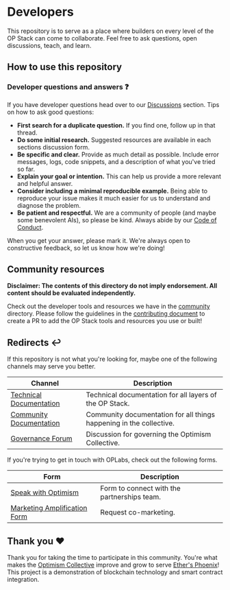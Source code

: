 # Developers

This repository is to serve as a place where builders on every level of the OP Stack can come to collaborate. Feel free to ask questions, open discussions, teach, and learn.

## How to use this repository

### Developer questions and answers ❓

If you have developer questions head over to our [Discussions](https://github.com/ethereum-optimism/developers/discussions) section. Tips on how to ask good questions:

- **First search for a duplicate question.** If you find one, follow up in that thread.
- **Do some initial research.** Suggested resources are available in each sections discussion form.
- **Be specific and clear.** Provide as much detail as possible. Include error messages, logs, code snippets, and a description of what you've tried so far.
- **Explain your goal or intention.** This can help us provide a more relevant and helpful answer.
- **Consider including a minimal reproducible example.** Being able to reproduce your issue makes it much easier for us to understand and diagnose the problem.
- **Be patient and respectful.** We are a community of people (and maybe some benevolent AIs), so please be kind. Always abide by our [Code of Conduct](./docs/CODE_OF_CONDUCT.md).

When you get your answer, please mark it. We're always open to constructive feedback, so let us know how we're doing!

## Community resources

**Disclaimer: The contents of this directory do not imply endorsement. All content should be evaluated independently.**

Check out the developer tools and resources we have in the [community](./community) directory. Please follow the guidelines in the [contributing document](./docs/CONTRIBUTING.md) to create a PR to add the OP Stack tools and resources you use or built!

## Redirects ↩️

If this repository is not what you're looking for, maybe one of the following channels may serve you better.

| Channel | Description |
|---------|-------------|
|[Technical Documentation](https://docs.optimism.io/)| Technical documentation for all layers of the OP Stack. |
|[Community Documentation](https://community.optimism.io)| Community documentation for all things happening in the collective. |
|[Governance Forum](https://gov.optimism.io/)| Discussion for governing the Optimism Collective. |

If you're trying to get in touch with OPLabs, check out the following forms.

| Form | Description |
|---------|-------------|
|[Speak with Optimism](https://airtable.com/appQ2S9IatldkoNQw/pagyJSUyxJA2SQKO3/form) | Form to connect with the partnerships team.|
|[Marketing Amplification Form](https://airtable.com/appQ2S9IatldkoNQw/shrIqJsv2nyBUo6Ka) | Request co-marketing.|

## Thank you ❤️ 

Thank you for taking the time to participate in this community. You're what makes the [Optimism Collective](https://optimism.mirror.xyz/gQWKlrDqHzdKPsB1iUnI-cVN3v0NvsWnazK7ajlt1fI) improve and grow to serve [Ether's Phoenix](https://optimism.mirror.xyz/x4LGFwa6RJ_opOaCOwr_VGk04Lp3of41H8ynWaFB27E)!
This project is a demonstration of blockchain technology and smart contract integration.